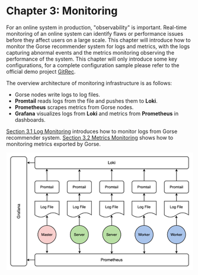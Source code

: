 # Chapter 3: Monitoring

For an online system in production, "observability" is important. Real-time monitoring of an online system can identify flaws or performance issues before they affect users on a large scale. This chapter will introduce how to monitor the Gorse recommender system for logs and metrics, with the logs capturing abnormal events and the metrics monitoring observing the performance of the system. This chapter will only introduce some key configurations, for a complete configuration sample please refer to the official demo project [GitRec](https://github.com/zhenghaoz/gitrec).

The overview architecture of monitoring infrastructure is as follows:

- Gorse nodes write logs to log files.
- **Promtail** reads logs from the file and pushes them to **Loki**.
- **Prometheus** scrapes metrics from Gorse nodes.
- **Grafana** visualizes logs from **Loki** and metrics from **Prometheus** in dashboards.

[Section 3.1 Log Monitoring](ch03-01-logging.md) introduces how to monitor logs from Gorse recommender system. [Section 3.2 Metrics Monitoring](ch03-02-metrics.md) shows how to monitoring metrics exported by Gorse.

<img src="img/ch3/monitoring.png" width="600">
